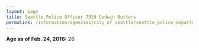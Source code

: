 ```yaml
---
layout: page
title: Seattle Police Officer 7919 Godwin Butters
permalink: /information/agencies/city_of_seattle/seattle_police_department/copbook/7919/
---
```


**Age as of Feb. 24, 2016:** 26
